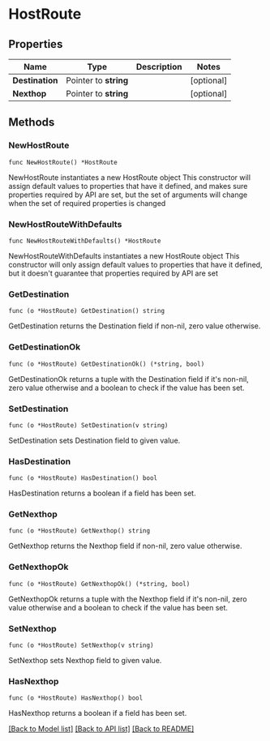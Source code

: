 # HostRoute

## Properties

Name | Type | Description | Notes
------------ | ------------- | ------------- | -------------
**Destination** | Pointer to **string** |  | [optional] 
**Nexthop** | Pointer to **string** |  | [optional] 

## Methods

### NewHostRoute

`func NewHostRoute() *HostRoute`

NewHostRoute instantiates a new HostRoute object
This constructor will assign default values to properties that have it defined,
and makes sure properties required by API are set, but the set of arguments
will change when the set of required properties is changed

### NewHostRouteWithDefaults

`func NewHostRouteWithDefaults() *HostRoute`

NewHostRouteWithDefaults instantiates a new HostRoute object
This constructor will only assign default values to properties that have it defined,
but it doesn't guarantee that properties required by API are set

### GetDestination

`func (o *HostRoute) GetDestination() string`

GetDestination returns the Destination field if non-nil, zero value otherwise.

### GetDestinationOk

`func (o *HostRoute) GetDestinationOk() (*string, bool)`

GetDestinationOk returns a tuple with the Destination field if it's non-nil, zero value otherwise
and a boolean to check if the value has been set.

### SetDestination

`func (o *HostRoute) SetDestination(v string)`

SetDestination sets Destination field to given value.

### HasDestination

`func (o *HostRoute) HasDestination() bool`

HasDestination returns a boolean if a field has been set.

### GetNexthop

`func (o *HostRoute) GetNexthop() string`

GetNexthop returns the Nexthop field if non-nil, zero value otherwise.

### GetNexthopOk

`func (o *HostRoute) GetNexthopOk() (*string, bool)`

GetNexthopOk returns a tuple with the Nexthop field if it's non-nil, zero value otherwise
and a boolean to check if the value has been set.

### SetNexthop

`func (o *HostRoute) SetNexthop(v string)`

SetNexthop sets Nexthop field to given value.

### HasNexthop

`func (o *HostRoute) HasNexthop() bool`

HasNexthop returns a boolean if a field has been set.


[[Back to Model list]](../README.md#documentation-for-models) [[Back to API list]](../README.md#documentation-for-api-endpoints) [[Back to README]](../README.md)


